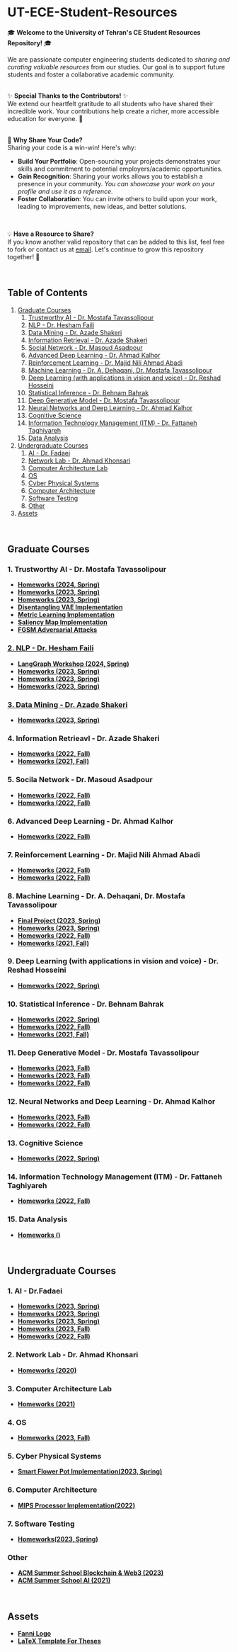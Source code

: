 # UT-ECE-Student-Resources

🎓 **Welcome to the University of Tehran's CE Student Resources Repository!** 🎓

We are passionate computer engineering students dedicated to *sharing and curating valuable resources* from our studies. Our goal is to support future students and foster a collaborative academic community.
<br>
<br>

✨ **Special Thanks to the Contributors!** ✨  
We extend our heartfelt gratitude to all students who have shared their incredible work. Your contributions help create a richer, more accessible education for everyone. 🙏
<br>
<br>

🤝 **Why Share Your Code?**  
Sharing your code is a win-win! Here's why:

- **Build Your Portfolio**: Open-sourcing your projects demonstrates your skills and commitment to potential employers/academic opportunities.
- **Gain Recognition**: Sharing your works allows you to establish a presence in your community. *You can showcase your work on your profile and use it as a reference.*
- **Foster Collaboration**: You can invite others to build upon your work, leading to improvements, new ideas, and better solutions.
<br>

💡 **Have a Resource to Share?**  
If you know another valid repository that can be added to this list, feel free to fork or contact us at [email](mailto:m.shafieeha@gmail.com). Let's continue to grow this repository together! 🌱

<br>

## Table of Contents
1. [Graduate Courses](#graduate-courses)
    1. [Trustworthy AI - Dr. Mostafa Tavassolipour](#1-trustworthy-ai---dr-mostafa-tavassolipour)
    2. [NLP - Dr. Hesham Faili](#2-nlp---dr-hesham-faili)
    3. [Data Mining - Dr. Azade Shakeri](#3-data-mining---dr-azade-shakeri)
    4. [Information Retrieval - Dr. Azade Shakeri](#4-information-retrieval---dr-azade-shakeri)
    5. [Social Network - Dr. Masoud Asadpour](#5-social-network---dr-masoud-asadpour)
    6. [Advanced Deep Learning - Dr. Ahmad Kalhor](#6-advanced-deep-learning---dr-ahmad-kalhor)
    7. [Reinforcement Learning - Dr. Majid Nili Ahmad Abadi](#7-reinforcement-learning---dr-majid-nili-ahmad-abadi)
    8. [Machine Learning - Dr. A. Dehaqani, Dr. Mostafa Tavassolipour](#8-machine-learning---dr-a-dehaqani-dr-mostafa-tavassolipour)
    9. [Deep Learning (with applications in vision and voice) - Dr. Reshad Hosseini](#9-deep-learning-with-applications-in-vision-and-voice---dr-reshad-hosseini)
    10. [Statistical Inference - Dr. Behnam Bahrak](#10-statistical-inference---dr-behnam-bahrak)
    11. [Deep Generative Model - Dr. Mostafa Tavassolipour](#11-deep-generative-model---dr-mostafa-tavassolipour)
    12. [Neural Networks and Deep Learning - Dr. Ahmad Kalhor](#12-neural-networks-and-deep-learning---dr-ahmad-kalhor)
    13. [Cognitive Science](#13-cognitive-science)
    14. [Information Technology Management (ITM) - Dr. Fattaneh Taghiyareh](#14-information-technology-management-itm---dr-fattaneh-taghiyareh)
    15. [Data Analysis](#15-data-analysis)
2. [Undergraduate Courses](#undergraduate-courses)
    1. [AI - Dr. Fadaei](#1-ai---dr-fadaei)
    2. [Network Lab - Dr. Ahmad Khonsari](#2-network-lab---dr-ahmad-khonsari)
    3. [Computer Architecture Lab](#3-computer-architecture-lab)
    4. [OS](#4-os)
    5. [Cyber Physical Systems](#5-cyber-physical-systems)
    6. [Computer Architecture](#6-computer-architecture)
    7. [Software Testing](#7-software-testing)
    8. [Other](#other)
3. [Assets](#assets)

<br>

## Graduate Courses

### 1. Trustworthy AI - Dr. Mostafa Tavassolipour
* [**Homeworks (2024, Spring)**](https://github.com/moshafieeha/Deep-Learning-Mini-Projects)
* [**Homeworks (2023, Spring)**](https://github.com/m4hyarm/Trustworthy_AI_Course_Assignments)
* [**Homeworks (2023, Spring)**](https://github.com/farzaneh-hatami/Trustworthy-AI)
* [**Disentangling VAE Implementation**](https://github.com/farshadsangari/disentangling-vae)
* [**Metric Learning Implementation**](https://github.com/farshadsangari/robust_classifier)
* [**Saliency Map Implementation**](https://github.com/farshadsangari/saliency_map_prediction)
* [**FGSM Adversarial Attacks**](https://github.com/ahedayat/FGSM-Adversarial-Attacks)

### [2. NLP - Dr. Hesham Faili](https://nlp-ut.github.io)
* [**LangGraph Workshop (2024, Spring)**](https://github.com/VavRe/ut-nlp-langgraph)
* [**Homeworks (2023, Spring)**](https://github.com/VavRe/nlp-ut)
* [**Homeworks (2023, Spring)**](https://github.com/fatemehnadir/Natural-Language-Processing)
* [**Homeworks (2023, Spring)**](https://github.com/sepehr-karimi/NLP_course)

### [3. Data Mining - Dr. Azade Shakeri](https://dm-ut.github.io)
* [**Homeworks (2023, Spring)**](https://github.com/VavRe/data-mining-ut)

### 4. Information Retrieavl  - Dr. Azade Shakeri
* [**Homeworks (2022, Fall)**](https://github.com/VavRe/data-mining-ut)
* [**Homeworks (2021, Fall)**](https://github.com/mamathew98/Intelligent-Information-Retrieval-Projects)

### 5. Socila Network - Dr. Masoud Asadpour
* [**Homeworks (2022, Fall)**](https://github.com/VavRe/social-networks-ut)
* [**Homeworks (2022, Fall)**](https://github.com/S-razmi/social_network_assg)

### 6. Advanced Deep Learning - Dr. Ahmad Kalhor
* [**Homeworks (2022, Fall)**](https://github.com/farzaneh-hatami/MetricLearning)

### 7. Reinforcement Learning - Dr. Majid Nili Ahmad Abadi
* [**Homeworks (2022, Fall)**](https://github.com/m4hyarm/Reinforcement_Learning_Course_Assignments)
* [**Homeworks (2022, Fall)**](https://github.com/S-razmi/RL-Course-assg)

### 8. Machine Learning - Dr. A. Dehaqani, Dr. Mostafa Tavassolipour
* [**Final Project (2023, Spring)**](https://github.com/HesamAsad/MachineLearning-Spring2023-FinalProject)
* [**Homeworks (2023, Spring)**](https://github.com/fardinabbasi/Machine_Learning)
* [**Homeworks (2022, Fall)**](https://github.com/fatemehnadir/Machine-Learning)
* [**Homeworks (2021, Fall)**](https://github.com/iman2693/ML-UTCS-2021)

### 9. Deep Learning (with applications in vision and voice) - Dr. Reshad Hosseini
* [**Homeworks (2022, Spring)**](https://github.com/m4hyarm/Deep_Learning_Course_Assignments)

### 10. Statistical Inference - Dr. Behnam Bahrak 
* [**Homeworks (2022, Spring)**](https://github.com/farzaneh-hatami/StatisticalInference)
* [**Homeworks (2022, Fall)**](https://github.com/fatemehnadir/Statistical-Inference)
* [**Homeworks (2021, Fall)**](https://github.com/niiiikou/Statistical-Inference)

### 11. Deep Generative Model - Dr. Mostafa Tavassolipour
* [**Homeworks (2023, Fall)**](https://github.com/fatemehnadir/Deep-Generative-Model)
* [**Homeworks (2023, Fall)**](https://github.com/Arhosseini77/dgm_course_2023)
* [**Homeworks (2022, Fall)**](https://github.com/niiiikou/DeepGenerativeModels)

### 12. Neural Networks and Deep Learning - Dr. Ahmad Kalhor
* [**Homeworks (2023, Fall)**](https://github.com/Hadi-loo/Neural-Networks-and-Deep-Learning-Course)
* [**Homeworks (2022, Fall)**](https://github.com/Farbod-Siahkali/Neural-Networks-and-Deep-Learning)

### 13. Cognitive Science
* [**Homeworks (2022, Spring)**](https://github.com/m4hyarm/Cognitive_Science_Course_Assignments)

### 14. Information Technology Management (ITM) - Dr. Fattaneh Taghiyareh
* [**Homeworks (2022, Fall)**](https://github.com/varaste/Information-Technology-Management-ITM)

### 15. Data Analysis
* [**Homeworks ()**](https://github.com/sepehr-karimi/Data-Analysis-Course)

<br>

## Undergraduate Courses

### 1. AI - Dr.Fadaei
* [**Homeworks (2023, Spring)**](https://github.com/AliHamzeh2002/AI-Course-Projects)
* [**Homeworks (2023, Spring)**](https://github.com/avamirm/Artificial-Intelligence-Projects)
* [**Homeworks (2023, Spring)**](https://github.com/Hadi-loo/Artificial-Intelligence-Course)
* [**Homeworks (2023, Fall)**](https://github.com/MobinaMhr/Artificial-Intelligence-Course-F2024)
* [**Homeworks (2022, Fall)**](https://github.com/PashaBarahimi/Artificial-Intelligence-Projects)

### 2. Network Lab - Dr. Ahmad Khonsari
* [**Homeworks (2020)**](https://github.com/HPNL/TCP-IP-Laboratory)

### 3. Computer Architecture Lab
* [**Homeworks (2021)**](https://github.com/kalhorghazal/ARM-Processor)

### 4. OS
* [**Homeworks (2023, Fall)**](https://github.com/avamirm/Operating-System-Projects)

### 5. Cyber Physical Systems 
* [**Smart Flower Pot Implementation(2023, Spring)**](https://github.com/Theparia/Arduino-Smart-Flower-Pot)

### 6. Computer Architecture
* [**MIPS Processor Implementation(2022)**](https://github.com/avamirm/Computer-Architecture-Course-Projects)

### 7. Software Testing
* [**Homeworks(2023, Spring)**](https://github.com/avamirm/Software-Testing-Course-Projects)

### Other
* [**ACM Summer School Blockchain & Web3 (2023)**](https://github.com/UT-ACM-Student-Chapter/Blockchain-SoC-Projects)
* [**ACM Summer School AI (2021)**](https://github.com/AmirAbaskohi/ACM-Summer-School-2021-AI)
<br>

## Assets
* [**Fanni Logo**](https://github.com/hadisfr/UT-EngineeringCollege-Logo)
* [**LaTeX Template For Theses**](https://github.com/sinamomken/tehran-thesis)









